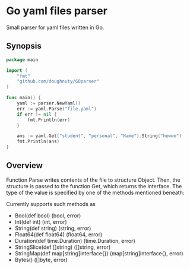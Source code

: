 # Go yaml files parser
Small parser for yaml files written in Go. 

## Synopsis 
```GO
package main

import (
	"fmt"
	"github.com/doughnuty/GOparser"
)

func main() {
	yaml := parser.NewYaml()
	err := yaml.Parse("file.yaml")
	if err != nil {
		fmt.Println(err)
	}

	ans := yaml.Get("student", "personal", "Name").String("hewwo")
	fmt.Println(ans)
}
```

## Overview
Function Parse writes contents of the file to structure Object. 
Then, the structure is passed to the function Get, which returns the interface. The type of the value is specified by one of the methods mentioned beneath:

Currently supports such methods as 	
 * Bool(def bool) (bool, error)
 * Int(def int) (int, error)
 * String(def string) (string, error)
 * Float64(def float64) (float64, error)
 * Duration(def time.Duration) (time.Duration, error)
 * StringSlice(def []string) ([]string, error)
 * StringMap(def map[string]interface{}) (map[string]interface{}, error)
 * Bytes() ([]byte, error)
